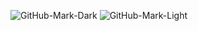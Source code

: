 ![GitHub-Mark-Dark](https://user-images.githubusercontent.com/8425834/133898066-c9e121e1-c5a6-473a-8163-dda65c9e9d2e.gif#gh-dark-mode-only)
![GitHub-Mark-Light](https://user-images.githubusercontent.com/8425834/188651244-e4b07fde-f26b-4f0f-9cc2-56d5a477f10b.gif#gh-light-mode-only)

